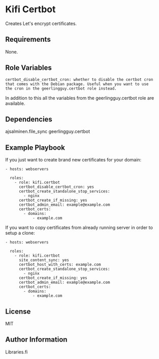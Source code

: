 Kifi Certbot
============

Creates Let's encrypt certificates.

Requirements
------------

None.

Role Variables
--------------

    certbot_disable_certbot_cron: whether to disable the certbot cron
    that comes with the Debian package. Useful when you want to use
    the cron in the geerlingguy.certbot role instead.

In addition to this all the variables from the geerlingguy.certbot
role are available.

Dependencies
------------

ajsalminen.file_sync
geerlingguy.certbot

Example Playbook
----------------

If you just want to create brand new certificates for your domain:

```
- hosts: webservers

  roles:
    - role: kifi.certbot
      certbot_disable_certbot_cron: yes
      certbot_create_standalone_stop_services:
        - nginx
      certbot_create_if_missing: yes
      certbot_admin_email: example@example.com
      certbot_certs:
        - domains:
            - example.com
```

If you want to copy certificates from already running server in order to setup a clone:

```
- hosts: webservers

  roles:
    - role: kifi.certbot
      site_content_sync: yes
      certbot_host_with_certs: example.com
      certbot_create_standalone_stop_services:
        - nginx
      certbot_create_if_missing: yes
      certbot_admin_email: example@example.com
      certbot_certs:
        - domains:
            - example.com
```

License
-------

MIT

Author Information
------------------

Libraries.fi
